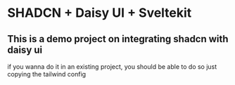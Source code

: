# SHADCN + Daisy UI + Sveltekit

## This is a demo project on integrating shadcn with daisy ui

if you wanna do it in an existing project, you should be able to do so just copying the tailwind config 


